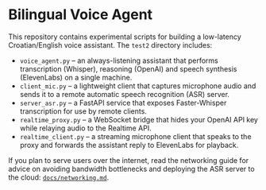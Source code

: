 # Bilingual Voice Agent

This repository contains experimental scripts for building a low-latency Croatian/English voice
assistant. The `test2` directory includes:

- `voice_agent.py` – an always-listening assistant that performs transcription (Whisper), reasoning
  (OpenAI) and speech synthesis (ElevenLabs) on a single machine.
- `client_mic.py` – a lightweight client that captures microphone audio and sends it to a remote
  automatic speech recognition (ASR) server.
- `server_asr.py` – a FastAPI service that exposes Faster-Whisper transcription for use by remote
  clients.
- `realtime_proxy.py` – a WebSocket bridge that hides your OpenAI API key while relaying audio to
  the Realtime API.
- `realtime_client.py` – a streaming microphone client that speaks to the proxy and forwards the
  assistant reply to ElevenLabs for playback.

If you plan to serve users over the internet, read the networking guide for advice on avoiding
bandwidth bottlenecks and deploying the ASR server to the cloud: [`docs/networking.md`](docs/networking.md).
